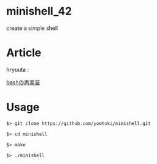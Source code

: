 # minishell_42
create a simple shell

# Article
hryuuta :

[bashの再実装](https://tarry-single-524.notion.site/minishell-bec315c096894e3cb886fa0b180c729f)

# Usage
```
$> git clone https://github.com/yootaki/minishell.git

$> cd minishell

$> make

$> ./minishell
```
